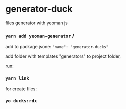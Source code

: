 # generator-duck

files generator with yeoman js <br />

### `yarn add yeoman-generator` /

add to package.jsone: `"name": "generator-ducks"`<br />

add folder with templates "generators" to project folder, <br />

run: <br />

### `yarn link`

for create files: <br />

### `yo ducks:rdx`
